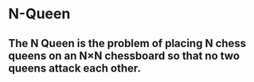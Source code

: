 # N-Queen
## The N Queen is the problem of placing N chess queens on an N×N chessboard so that no two queens attack each other.

